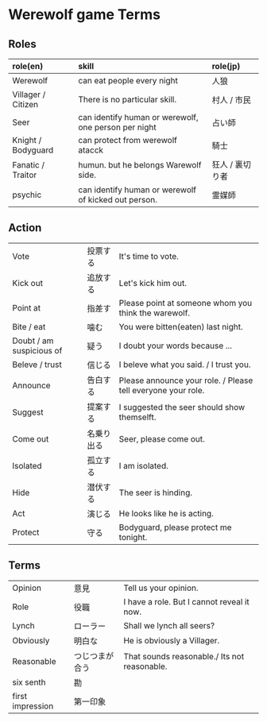 # Werewolf game Terms

## Roles

|   role(en)           |   skill                                                |  role(jp)       |
|:---------------------|:-------------------------------------------------------|:---------------|
|  Werewolf            |  can eat people every night                            |  人狼           |
|  Villager / Citizen  |  There is no particular skill.                         |  村人 / 市民     |
|  Seer                |  can identify human or werewolf, one person per night  |  占い師          |
|  Knight / Bodyguard  |  can protect from werewolf atacck                      |  騎士            |
|  Fanatic / Traitor   |  humun. but he belongs Warewolf side.                  |  狂人 / 裏切り者  |
|  psychic             |  can identify human or werewolf of kicked out person.  |  霊媒師          |


## Action

|                              |               |        |
|:-----------------------------|:--------------|:-----|
|  Vote                        |  投票する      |  It's time to vote.  |
|  Kick out                    |  追放する      |  Let's kick him out.  |
|  Point at                    |  指差す        |  Please point at someone whom you think the warewolf.    |
|  Bite / eat                  |  噛む         |   You were bitten(eaten) last night.   |
|  Doubt / am suspicious of    |  疑う         |   I doubt your words because ...   |
|  Beleve / trust              |  信じる        |   I beleve what you said.  / I trust you. |
|  Announce                    |  告白する      |   Please announce your role. / Please tell everyone your role.  |
|  Suggest                     |  提案する      |   I suggested the seer should show themselft.   |
|  Come out                    |  名乗り出る    |   Seer, please come out.   |
|  Isolated                    |  孤立する      |  I am isolated.    |
|  Hide                        |  潜伏する      |  The seer is hinding.  |
|  Act                         |  演じる        |  He looks like he is acting.  |
|  Protect                     |  守る          |  Bodyguard, please protect me tonight.  |

## Terms

|                              |                   |        |
|:-----------------------------|:-----------------|:-----|
|  Opinion                     |  意見             |  Tell us your opinion.      |
|  Role                        |  役職             |  I have a role. But I cannot reveal it now.      |
|  Lynch                       |  ローラー          |  Shall we lynch all seers?      |
|  Obviously                   |  明白な            | He is obviously a Villager.       |
|  Reasonable                  |  つじつまが合う     |  That sounds reasonable./ Its not reasonable.      |
|  six senth                   |  勘                |        |
|  first impression            |  第一印象                 |        |


